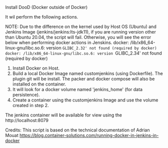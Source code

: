 Install DooD (Docker outside of Docker)

It wil perform the following actions.

NOTE: Due to the difference on the kernel used by Host OS (Ubuntu) and Jenkins Image (jenkins/jenkins:lts-jdk11), if you are running version other than Ubuntu 20.04, the script will fail. Otherwise, you will see the error below when performing docker actions in Jenskins.
docker: /lib/x86_64-linux-gnu/libc.so.6: version `GLIBC_2.32' not found (required by docker)
docker: /lib/x86_64-linux-gnu/libc.so.6: version `GLIBC_2.34' not found (required by docker)

1. Install Docker on Host.
2. Build a local Docker Image named customjenkins (using Dockerfile). The plugin git will be install. The packer and docker compose will also be installed on the container.
3. It will look for a docker volume named 'jenkins_home' (for data persistence).
4. Create a container using the customjenkins Image and use the volume created in step 2.

The jenkins container will be available for view using the http://localhost:8079

Credits: This script is based on the technical documentation of Adrian Mouat
https://blog.container-solutions.com/running-docker-in-jenkins-in-docker